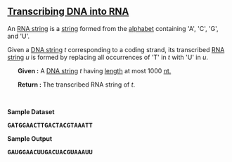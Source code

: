 <h2><a href="https://rosalind.info/problems/rna/">Transcribing DNA into RNA</a></h2>

<p>An <a href="https://rosalind.info/glossary/rna-string/">RNA string</a> is a <a href="https://rosalind.info/glossary/string/">string</a> formed from the <a href="https://rosalind.info/glossary/alphabet/">alphabet</a> containing 'A', 'C', 'G', and 'U'.</p>

<p>Given a <a href="https://rosalind.info/glossary/dna-string/">DNA string</a> <i>t</i> corresponding to a coding strand, its transcribed <a href="https://rosalind.info/glossary/rna-string/">RNA string</a> <i>u</i> is formed by replacing all occurrences of 'T' in <i>t</i> with 'U' in <i>u</i></i>.</p>

<ol>
<p><strong>Given :</strong> A <a href="https://rosalind.info/glossary/dna-string/">DNA string</a> <i>t</i> having <a href="https://rosalind.info/glossary/string-length/">length</a> at most 1000 <a href="https://rosalind.info/glossary/nucleotide/">nt.</a></p>
<p><strong>Return : </strong> The transcribed RNA string of <i>t</i>.</p>
</ol>


<p>&nbsp;</p>
<p><strong class="example">Sample Dataset</strong></p>
<pre>
<strong>GATGGAACTTGACTACGTAAATT</strong>
</pre>
<p><strong class="example">Sample Output</strong></p>
<pre>
<strong>GAUGGAACUUGACUACGUAAAUU</strong>
</pre>
